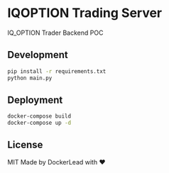 # IQOPTION Trading Server
IQ_OPTION Trader Backend POC

## Development
```bash
pip install -r requirements.txt
python main.py
```

## Deployment
```bash
docker-compose build
docker-compose up -d
```

## License
MIT
Made by DockerLead with :heart:
